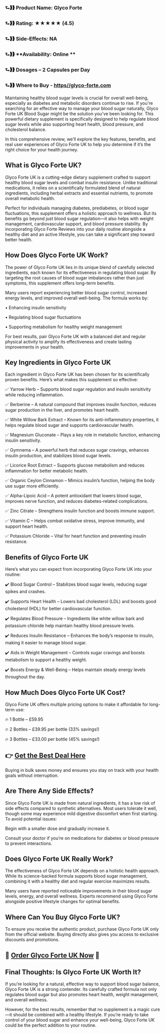 ### ⮑❱❱ **Product Name: Glyco Forte**
### ⮑❱❱ **Rating: ★★★★★ (4.5)**
### ⮑❱❱ **Side-Effects: NA**
### ⮑❱❱ **Availability: Online **
### ⮑❱❱ **Dosages – 2 Capsules per Day**
### ⮑❱❱ **Where to Buy - [https//glyco-forte.com](https://dailynutraboost.com/link-glyco-forte/)**

Maintaining healthy blood sugar levels is crucial for overall well-being, especially as diabetes and metabolic disorders continue to rise. If you're searching for an effective way to manage your blood sugar naturally, Glyco Forte UK Blood Sugar might be the solution you've been looking for. This powerful dietary supplement is specifically designed to help regulate blood sugar levels while also supporting heart health, blood pressure, and cholesterol balance.

In this comprehensive review, we’ll explore the key features, benefits, and real user experiences of Glyco Forte UK to help you determine if it’s the right choice for your health journey.

## What is Glyco Forte UK?
Glyco Forte UK is a cutting-edge dietary supplement crafted to support healthy blood sugar levels and combat insulin resistance. Unlike traditional medications, it relies on a scientifically formulated blend of natural ingredients, including herbal extracts and essential nutrients, to promote overall metabolic health.

Perfect for individuals managing diabetes, prediabetes, or blood sugar fluctuations, this supplement offers a holistic approach to wellness. But its benefits go beyond just blood sugar regulation—it also helps with weight management, cardiovascular support, and blood pressure stability. By incorporating Glyco Forte Reviews into your daily routine alongside a healthy diet and an active lifestyle, you can take a significant step toward better health.

## How Does Glyco Forte UK Work?
The power of Glyco Forte UK lies in its unique blend of carefully selected ingredients, each known for its effectiveness in regulating blood sugar. By targeting the root causes of blood sugar imbalances rather than just symptoms, this supplement offers long-term benefits.

Many users report experiencing better blood sugar control, increased energy levels, and improved overall well-being. The formula works by:

•	Enhancing insulin sensitivity

•	Regulating blood sugar fluctuations

•	Supporting metabolism for healthy weight management

For best results, pair Glyco Forte UK with a balanced diet and regular physical activity to amplify its effectiveness and create lasting improvements in your health.

## Key Ingredients in Glyco Forte UK
Each ingredient in Glyco Forte UK has been chosen for its scientifically proven benefits. Here’s what makes this supplement so effective:

✅ Yarrow Herb – Supports blood sugar regulation and insulin sensitivity while reducing inflammation.

✅ Berberine – A natural compound that improves insulin function, reduces sugar production in the liver, and promotes heart health.

✅ White Willow Bark Extract – Known for its anti-inflammatory properties, it helps regulate blood sugar and supports cardiovascular health.

✅ Magnesium Gluconate – Plays a key role in metabolic function, enhancing insulin sensitivity.

✅ Gymnema – A powerful herb that reduces sugar cravings, enhances insulin production, and stabilizes blood sugar levels.

✅ Licorice Root Extract – Supports glucose metabolism and reduces inflammation for better metabolic health.

✅ Organic Ceylon Cinnamon – Mimics insulin’s function, helping the body use sugar more efficiently.

✅ Alpha-Lipoic Acid – A potent antioxidant that lowers blood sugar, improves nerve function, and reduces diabetes-related complications.

✅ Zinc Citrate – Strengthens insulin function and boosts immune support.

✅ Vitamin C – Helps combat oxidative stress, improve immunity, and support heart health.

✅ Potassium Chloride – Vital for heart function and preventing insulin resistance.

## Benefits of Glyco Forte UK
Here’s what you can expect from incorporating Glyco Forte UK into your routine:

✔️ Blood Sugar Control – Stabilizes blood sugar levels, reducing sugar spikes and crashes.

✔️ Supports Heart Health – Lowers bad cholesterol (LDL) and boosts good cholesterol (HDL) for better cardiovascular function.

✔️ Regulates Blood Pressure – Ingredients like white willow bark and potassium chloride help maintain healthy blood pressure levels.

✔️ Reduces Insulin Resistance – Enhances the body’s response to insulin, making it easier to manage blood sugar.

✔️ Aids in Weight Management – Controls sugar cravings and boosts metabolism to support a healthy weight.

✔️ Boosts Energy & Well-Being – Helps maintain steady energy levels throughout the day.

## How Much Does Glyco Forte UK Cost?
Glyco Forte UK offers multiple pricing options to make it affordable for long-term use:

🔥 1 Bottle – £59.95

🔥 2 Bottles – £39.95 per bottle (33% savings!)

🔥 3 Bottles – £33.00 per bottle (45% savings!)

## 👉 **[Get the Best Deal Here](https://dailynutraboost.com/link-glyco-forte/)**

Buying in bulk saves money and ensures you stay on track with your health goals without interruption.

## Are There Any Side Effects?
Since Glyco Forte UK is made from natural ingredients, it has a low risk of side effects compared to synthetic alternatives. Most users tolerate it well, though some may experience mild digestive discomfort when first starting. To avoid potential issues:

Begin with a smaller dose and gradually increase it.

Consult your doctor if you’re on medications for diabetes or blood pressure to prevent interactions.

## Does Glyco Forte UK Really Work?
The effectiveness of Glyco Forte UK depends on a holistic health approach. While its science-backed formula supports blood sugar management, combining it with a healthy diet and regular exercise maximizes results.

Many users have reported noticeable improvements in their blood sugar levels, energy, and overall wellness. Experts recommend using Glyco Forte alongside positive lifestyle changes for optimal benefits.

## Where Can You Buy Glyco Forte UK?
To ensure you receive the authentic product, purchase Glyco Forte UK only from the official website. Buying directly also gives you access to exclusive discounts and promotions.

## 🔗 **[Order Glyco Forte UK Now](https://dailynutraboost.com/link-glyco-forte/)** 🔗

## Final Thoughts: Is Glyco Forte UK Worth It?
If you’re looking for a natural, effective way to support blood sugar balance, Glyco Forte UK is a strong contender. Its carefully crafted formula not only regulates blood sugar but also promotes heart health, weight management, and overall wellness.

However, for the best results, remember that no supplement is a magic cure—it should be combined with a healthy lifestyle. If you’re ready to take control of your blood sugar and enhance your well-being, Glyco Forte UK could be the perfect addition to your routine.
